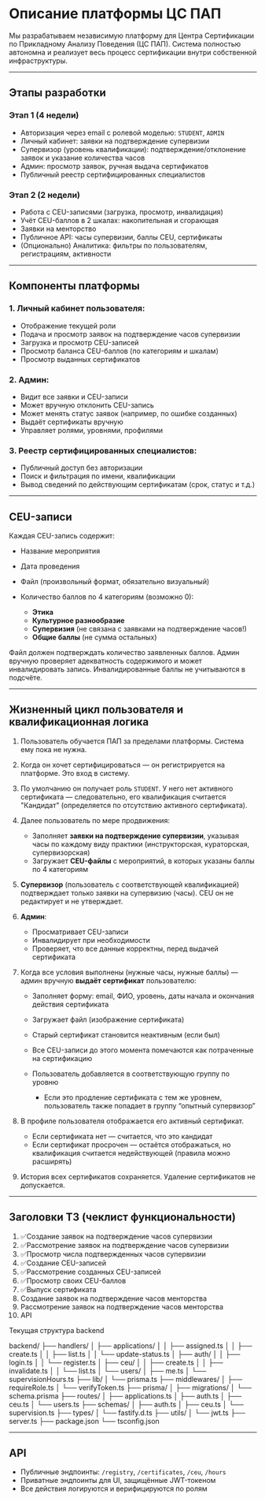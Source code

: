 # Описание платформы ЦС ПАП

Мы разрабатываем независимую платформу для Центра Сертификации по Прикладному Анализу Поведения (ЦС ПАП).
Система полностью автономна и реализует весь процесс сертификации внутри собственной инфраструктуры.

---

## Этапы разработки

### Этап 1 (4 недели)

- Авторизация через email с ролевой моделью: `STUDENT`, `ADMIN`
- Личный кабинет: заявки на подтверждение супервизии
- Супервизор (уровень квалификации): подтверждение/отклонение заявок и указание количества часов
- Админ: просмотр заявок, ручная выдача сертификатов
- Публичный реестр сертифицированных специалистов

### Этап 2 (2 недели)

- Работа с CEU-записями (загрузка, просмотр, инвалидация)
- Учёт CEU-баллов в 2 шкалах: накопительная и сгорающая
- Заявки на менторство
- Публичное API: часы супервизии, баллы CEU, сертификаты
- (Опционально) Аналитика: фильтры по пользователям, регистрациям, активности

---

## Компоненты платформы

### 1. Личный кабинет пользователя:

- Отображение текущей роли
- Подача и просмотр заявок на подтверждение часов супервизии
- Загрузка и просмотр CEU-записей
- Просмотр баланса CEU-баллов (по категориям и шкалам)
- Просмотр выданных сертификатов

### 2. Админ:

- Видит все заявки и CEU-записи
- Может вручную отклонить CEU-запись
- Может менять статус заявок (например, по ошибке созданных)
- Выдаёт сертификаты вручную
- Управляет ролями, уровнями, профилями

### 3. Реестр сертифицированных специалистов:

- Публичный доступ без авторизации
- Поиск и фильтрация по имени, квалификации
- Вывод сведений по действующим сертификатам (срок, статус и т.д.)

---

## CEU-записи

Каждая CEU-запись содержит:

- Название мероприятия
- Дата проведения
- Файл (произвольный формат, обязательно визуальный)
- Количество баллов по 4 категориям (возможно 0):

  - **Этика**
  - **Культурное разнообразие**
  - **Супервизия** (не связана с заявками на подтверждение часов!)
  - **Общие баллы** (не сумма остальных)

Файл должен подтверждать количество заявленных баллов. Админ вручную проверяет адекватность содержимого и может инвалидировать запись. Инвалидированные баллы не учитываются в подсчёте.

---

## Жизненный цикл пользователя и квалификационная логика

1. Пользователь обучается ПАП за пределами платформы. Система ему пока не нужна.

2. Когда он хочет сертифицироваться — он регистрируется на платформе. Это вход в систему.

3. По умолчанию он получает роль `STUDENT`. У него нет активного сертификата — следовательно, его квалификация считается "Кандидат" (определяется по отсутствию активного сертификата).

4. Далее пользователь по мере продвижения:

   - Заполняет **заявки на подтверждение супервизии**, указывая часы по каждому виду практики (инструкторская, кураторская, супервизорская)
   - Загружает **CEU-файлы** с мероприятий, в которых указаны баллы по 4 категориям

5. **Супервизор** (пользователь с соответствующей квалификацией) подтверждает только заявки на супервизию (часы). CEU он не редактирует и не утверждает.

6. **Админ**:

   - Просматривает CEU-записи
   - Инвалидирует при необходимости
   - Проверяет, что все данные корректны, перед выдачей сертификата

7. Когда все условия выполнены (нужные часы, нужные баллы) — админ вручную **выдаёт сертификат** пользователю:

   - Заполняет форму: email, ФИО, уровень, даты начала и окончания действия сертификата
   - Загружает файл (изображение сертификата)
   - Старый сертификат становится неактивным (если был)
   - Все CEU-записи до этого момента помечаются как потраченные на сертификацию
   - Пользователь добавляется в соответствующую группу по уровню

     - Если это продление сертификата с тем же уровнем, пользователь также попадает в группу “опытный супервизор”

8. В профиле пользователя отображается его активный сертификат.

   - Если сертификата нет — считается, что это кандидат
   - Если сертификат просрочен — остаётся отображаться, но квалификация считается недействующей (правила можно расширять)

9. История всех сертификатов сохраняется. Удаление сертификатов не допускается.

---

## Заголовки ТЗ (чеклист функциональности)

1. ✅Создание заявок на подтверждение часов супервизии
2. ✅Рассмотрение заявок на подтверждение часов супервизии
3. ✅Просмотр числа подтвержденных часов супервизии
4. ✅Создание CEU-записей
5. ✅Рассмотрение созданных CEU-записей
6. ✅Просмотр своих CEU-баллов
7. ✅Выпуск сертификата
8. Создание заявок на подтверждение часов менторства
9. Рассмотрение заявок на подтверждение часов менторства
10. API

Текущая структура backend

backend/
├── handlers/
│ ├── applications/
│ │ ├── assigned.ts
│ │ ├── create.ts
│ │ ├── list.ts
│ │ └── update-status.ts
│ ├── auth/
│ │ ├── login.ts
│ │ └── register.ts
│ ├── ceu/
│ │ ├── create.ts
│ │ ├── invalidate.ts
│ │ └── list.ts
│ └── users/
│ ├── me.ts
│ └── supervisionHours.ts
├── lib/
│ └── prisma.ts
├── middlewares/
│ ├── requireRole.ts
│ └── verifyToken.ts
├── prisma/
│ ├── migrations/
│ └── schema.prisma
├── routes/
│ ├── applications.ts
│ ├── auth.ts
│ ├── ceu.ts
│ └── users.ts
├── schemas/
│ ├── auth.ts
│ ├── ceu.ts
│ └── supervision.ts
├── types/
│ └── fastify.d.ts
├── utils/
│ └── jwt.ts
├── server.ts
├── package.json
└── tsconfig.json

---

## API

- Публичные эндпоинты: `/registry`, `/certificates`, `/ceu`, `/hours`
- Приватные эндпоинты для UI, защищённые JWT-токеном
- Все действия логируются и верифицируются по ролям
